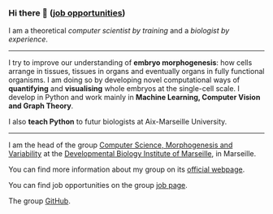 ### Hi there 👋 ([job opportunities](https://www.guignardlab.com/jobs))

I am a theoretical *computer scientist by training* and a *biologist by experience*.

---
I try to improve our understanding of **embryo morphogenesis**: how cells arrange in tissues, tissues in organs and eventually organs in fully functional organisms.
I am doing so by developing novel computational ways of **quantifying** and **visualising** whole embryos at the single-cell scale.
I develop in Python and work mainly in **Machine Learning, Computer Vision and Graph Theory**.

I also **teach Python** to futur biologists at Aix-Marseille University.

---
I am the head of the group [Computer Science, Morphogenesis and Variability](https://www.ibdm.univ-amu.fr/team/computer-science-morphogenesis-and-variability/) at the [Developmental Biology Institute of Marseille](https://www.ibdm.univ-amu.fr/), in Marseille.

You can find more information about my group on its [official webpage](https://www.guignardlab.com).

You can find job opportunities on the group [job page](https://www.guignardlab.com/jobs).

The group [GitHub](https://github.com/GuignardLab).
